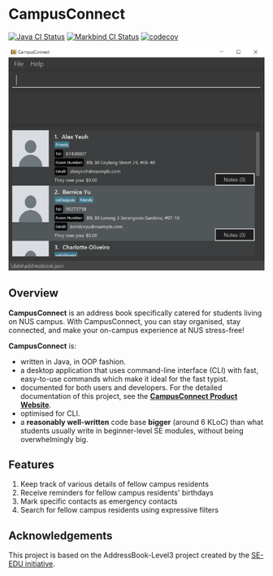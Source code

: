# CampusConnect

[![Java CI Status](https://github.com/AY2324S1-CS2103T-T13-2/tp/workflows/Java%20CI/badge.svg)](https://github.com/AY2324S1-CS2103T-T13-2/tp/actions/workflows/gradle.yml)
[![Markbind CI Status](https://github.com/AY2324S1-CS2103T-T13-2/tp/workflows/MarkBind%20Action/badge.svg)](https://github.com/AY2324S1-CS2103T-T13-2/tp/actions/workflows/docs.yml)
[![codecov](https://codecov.io/gh/AY2324S1-CS2103T-T13-2/tp/graph/badge.svg?token=V0VMEEZQIF)](https://codecov.io/gh/AY2324S1-CS2103T-T13-2/tp)

![Ui](docs/images/Final_Ui.png)


## Overview

**CampusConnect** is an address book specifically catered for students living on NUS campus.
With CampusConnect, you can stay organised, stay connected, and make your on-campus experience at NUS stress-free!

**CampusConnect** is:
* written in Java, in OOP fashion.
* a desktop application that uses command-line interface (CLI) with fast, easy-to-use commands which make it ideal for the
  fast typist.
* documented for both users and developers. For the detailed documentation of this project, see the **[CampusConnect Product Website](https://ay2324s1-cs2103t-t13-2.github.io/tp/)**.
* optimised for CLI.
* a **reasonably well-written** code base **bigger** (around 6 KLoC) than what students usually write in beginner-level SE modules, without being overwhelmingly big.

## Features
1. Keep track of various details of fellow campus residents
2. Receive reminders for fellow campus residents' birthdays
3. Mark specific contacts as emergency contacts
4. Search for fellow campus residents using expressive filters

## Acknowledgements
This project is based on the AddressBook-Level3 project created by the [SE-EDU initiative](https://se-education.org).
